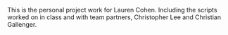 This is the personal project work for Lauren Cohen. Including the scripts worked on in class and with team partners, Christopher Lee and Christian Gallenger.
